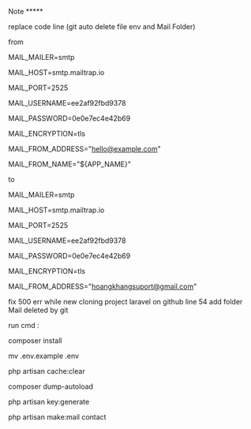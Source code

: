 Note *****

replace  code line (git auto delete file env and Mail Folder)

from

MAIL_MAILER=smtp

MAIL_HOST=smtp.mailtrap.io

MAIL_PORT=2525

MAIL_USERNAME=ee2af92fbd9378

MAIL_PASSWORD=0e0e7ec4e42b69

MAIL_ENCRYPTION=tls

MAIL_FROM_ADDRESS="hello@example.com"

MAIL_FROM_NAME="${APP_NAME}"

to

MAIL_MAILER=smtp

MAIL_HOST=smtp.mailtrap.io

MAIL_PORT=2525

MAIL_USERNAME=ee2af92fbd9378

MAIL_PASSWORD=0e0e7ec4e42b69

MAIL_ENCRYPTION=tls

MAIL_FROM_ADDRESS="hoangkhangsuport@gmail.com"

fix 500 err while new cloning project laravel on github 
line 54 add folder Mail deleted by git

run cmd :

composer install 

mv .env.example .env 

php artisan cache:clear 

composer dump-autoload 

php artisan key:generate

php artisan make:mail contact
